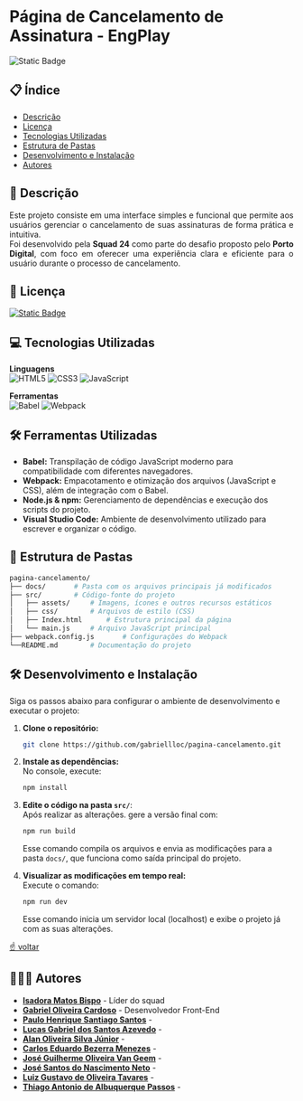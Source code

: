 # Página de Cancelamento de Assinatura - EngPlay
![Static Badge](https://img.shields.io/badge/Status-In_Development-blue)

## 📋 Índice
- [Descrição](#-descrição)
- [Licença](#-licença)
- [Tecnologias Utilizadas](#-tecnologias-utilizadas)
- [Estrutura de Pastas](#-estrutura-de-pastas)
- [Desenvolvimento e Instalação](#️-desenvolvimento-e-instalação)
- [Autores](#-autores)

## 📄 Descrição
<p align="justify">
    Este projeto consiste em uma interface simples e funcional que permite aos usuários gerenciar o cancelamento de suas assinaturas de forma prática e intuitiva.
    <br>
    Foi desenvolvido pela <strong>Squad 24</strong> como parte do desafio proposto pelo <strong>Porto Digital</strong>, com foco em oferecer uma experiência clara e eficiente para o usuário durante o processo de cancelamento.
</p>

## 📝 Licença
[![Static Badge](https://img.shields.io/badge/License-MIT-green)](LICENSE)

## 💻 Tecnologias Utilizadas

**Linguagens**  
![HTML5](https://img.shields.io/badge/html5-%23E34F26.svg?style=for-the-badge&logo=html5&logoColor=white)
![CSS3](https://img.shields.io/badge/CSS3-1572B6?style=for-the-badge&logo=css3&logoColor=white)
![JavaScript](https://img.shields.io/badge/javascript-%23323330.svg?style=for-the-badge&logo=javascript&logoColor=%23F7DF1E)

**Ferramentas**  
![Babel](https://img.shields.io/badge/Babel-F9DC3e?style=for-the-badge&logo=babel&logoColor=black)
![Webpack](https://img.shields.io/badge/webpack-%238DD6F9.svg?style=for-the-badge&logo=webpack&logoColor=black)

## 🛠️ Ferramentas Utilizadas
- **Babel:** Transpilação de código JavaScript moderno para compatibilidade com diferentes navegadores.
- **Webpack:** Empacotamento e otimização dos arquivos (JavaScript e CSS), além de integração com o Babel.
- **Node.js & npm:** Gerenciamento de dependências e execução dos scripts do projeto.
- **Visual Studio Code:** Ambiente de desenvolvimento utilizado para escrever e organizar o código.

## 📁 Estrutura de Pastas
  ```bash
  pagina-cancelamento/
  ├── docs/       # Pasta com os arquivos principais já modificados
  ├── src/        # Código-fonte do projeto
  │   ├── assets/     # Imagens, ícones e outros recursos estáticos
  │   ├── css/        # Arquivos de estilo (CSS)
  │   ├── Index.html      # Estrutura principal da página
  │   └── main.js     # Arquivo JavaScript principal
  ├── webpack.config.js       # Configurações do Webpack
  └──README.md        # Documentação do projeto
  ```

## 🛠️ Desenvolvimento e Instalação
Siga os passos abaixo para configurar o ambiente de desenvolvimento e executar o projeto:

1. **Clone o repositório:** 
    ```bash
    git clone https://github.com/gabriellloc/pagina-cancelamento.git
2. **Instale as dependências:** <br>
    No console, execute:
    ```bash
    npm install
    ```
3. **Edite o código na pasta <code>src/</code>**: <br>
    Após realizar as alterações. gere a versão final com:
    ```bash
    npm run build
    ```
    Esse comando compila os arquivos e envia as modificações para a pasta <code>docs/</code>, que funciona como saída principal do projeto.

4. **Visualizar as modificações em tempo real:**<br>
    Execute o comando:
    ```bash
    npm run dev
    ```
    Esse comando inicia um servidor local (localhost) e exibe o projeto já com as suas alterações.

[☝️ voltar](#página-de-cancelamento-de-assinatura---engplay)

## 🧑‍🤝‍🧑 Autores
- **[Isadora Matos Bispo](https://github.com/misabm)** - Líder do squad
- **[Gabriel Oliveira Cardoso](https://github.com/gabriellloc)** - Desenvolvedor Front-End
- **[Paulo Henrique Santiago Santos]()** - 
- **[Lucas Gabriel dos Santos Azevedo]()** - 
- **[Alan Oliveira Silva Júnior]()** - 
- **[Carlos Eduardo Bezerra Menezes]()** - 
- **[José Guilherme Oliveira Van Geem]()** - 
- **[José Santos do Nascimento Neto]()** - 
- **[Luiz Gustavo de Oliveira Tavares]()** -
- **[Thiago Antonio de Albuquerque Passos]()** - 